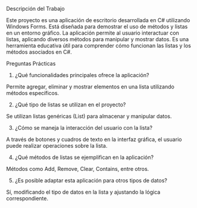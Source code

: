 Descripción del Trabajo

Este proyecto es una aplicación de escritorio desarrollada en C# utilizando Windows Forms. Está diseñada para demostrar el uso de métodos y listas en un entorno gráfico. La aplicación permite al usuario interactuar con listas, aplicando diversos métodos para manipular y mostrar datos. Es una herramienta educativa útil para comprender cómo funcionan las listas y los métodos asociados en C#.

Preguntas Prácticas

1. ¿Qué funcionalidades principales ofrece la aplicación?

Permite agregar, eliminar y mostrar elementos en una lista utilizando métodos específicos.

2. ¿Qué tipo de listas se utilizan en el proyecto?

Se utilizan listas genéricas (List<T>) para almacenar y manipular datos.

3. ¿Cómo se maneja la interacción del usuario con la lista?

A través de botones y cuadros de texto en la interfaz gráfica, el usuario puede realizar operaciones sobre la lista.

4. ¿Qué métodos de listas se ejemplifican en la aplicación?

Métodos como Add, Remove, Clear, Contains, entre otros.

5. ¿Es posible adaptar esta aplicación para otros tipos de datos?

Sí, modificando el tipo de datos en la lista y ajustando la lógica correspondiente.
